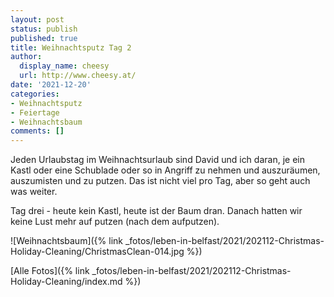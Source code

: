 ```yaml
---
layout: post
status: publish
published: true
title: Weihnachtsputz Tag 2
author:
  display_name: cheesy
  url: http://www.cheesy.at/
date: '2021-12-20'
categories:
- Weihnachtsputz
- Feiertage
- Weihnachtsbaum
comments: []
---
```


Jeden Urlaubstag im Weihnachtsurlaub sind David und ich daran, je ein Kastl oder eine Schublade oder so in Angriff zu nehmen und auszuräumen, auszumisten und zu putzen. Das ist nicht viel pro Tag, aber so geht auch was weiter.

Tag drei - heute kein Kastl, heute ist der Baum dran. Danach hatten wir keine Lust mehr auf putzen (nach dem aufputzen).

![Weihnachtsbaum]({% link _fotos/leben-in-belfast/2021/202112-Christmas-Holiday-Cleaning/ChristmasClean-014.jpg %})

[Alle Fotos]({% link _fotos/leben-in-belfast/2021/202112-Christmas-Holiday-Cleaning/index.md %})